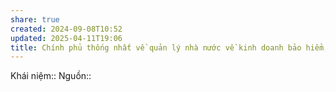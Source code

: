 ```yaml
---
share: true
created: 2024-09-08T10:52
updated: 2025-04-11T19:06
title: Chính phủ thống nhất về quản lý nhà nước về kinh doanh bảo hiểm, và quy định về bảo hiểm bắt buộc. Bộ tài chính quản lý, giám sát, báo cáo về kinh doanh bảo hiểm, và quy định về mức hoa hồng tối đa của công ty
---
```

Khái niệm:: 
Nguồn:: 
